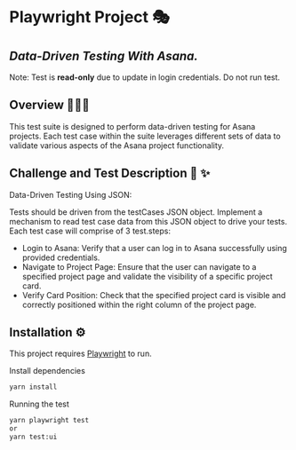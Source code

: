 # Playwright Project 🎭
## _Data-Driven Testing With Asana._
Note: Test is **read-only** due to update in login credentials. Do not run test.

## Overview 👩🏻‍💻

This test suite is designed to perform data-driven testing for Asana projects. Each test case within the suite leverages different sets of data to validate various aspects of the Asana project functionality.

## Challenge and Test Description 📝 ✨
Data-Driven Testing Using JSON:

Tests should be driven from the testCases JSON object. Implement a mechanism to read test case data from this JSON object to drive your tests. Each test case will comprise of 3 test.steps:

 - Login to Asana: Verify that a user can log in to Asana successfully using provided credentials.
 - Navigate to Project Page: Ensure that the user can navigate to a specified project page and validate the visibility of a specific project card.
 - Verify Card Position: Check that the specified project card is visible and correctly positioned within the right column of the project page.

 ## Installation ⚙️

This project requires [Playwright](https://playwright.dev/docs/intro) to run.

Install dependencies
```sh
yarn install
```

Running the test

```sh
yarn playwright test
or
yarn test:ui
```